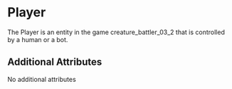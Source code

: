 # Player

The Player is an entity in the game creature_battler_03_2 that is controlled by a human or a bot. 

## Additional Attributes

No additional attributes